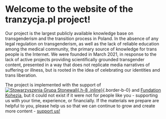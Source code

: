 # Welcome to the website of the **tranzycja.pl** project!

Our project is the largest publicly available knowledge base on transgenderism and the transition process in Poland. In the absence of any legal regulation on transgenderism, as well as the lack of reliable education among the medical community, the primary source of knowledge for trans people is the Internet. We were founded in March 2021, in response to the lack of active projects providing scientifically grounded transgender content, presented in a way that does not replicate media narratives of suffering or illness, but is rooted in the idea of celebrating our identities and trans liberation.

The project is implemented with the support of [![Stowarzyszenia Grupa Stonewall](/media/img/logo/STOn_logo_transparent-pink.svg){.h-8 .inline}](https://grupa-stonewall.pl){.border-b-0} and [Fundation Kohezja](https://kohezja.org), but it could not exist if it were not for people like you - supporting us with your time, experience, or financially. If the materials we prepare are helpful to you, please help us so that we can continue to grow and create more content - [support us!](/en/support)
